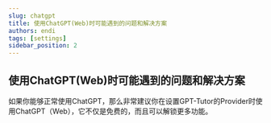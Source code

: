 ```yaml
---
slug: chatgpt
title: 使用ChatGPT(Web)时可能遇到的问题和解决方案
authors: endi
tags: [settings]
sidebar_position: 2
---
```


## 使用ChatGPT(Web)时可能遇到的问题和解决方案

如果你能够正常使用ChatGPT，那么非常建议你在设置GPT-Tutor的Provider时使用ChatGPT（Web），它不仅是免费的，而且可以解锁更多功能。


